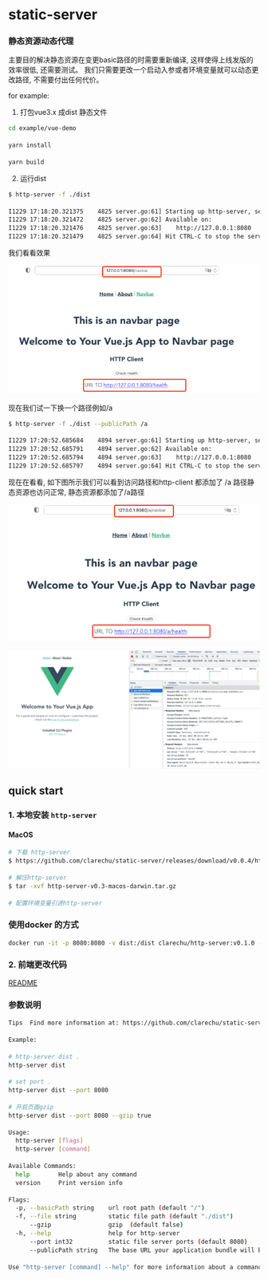 # static-server

### 静态资源动态代理

主要目的解决静态资源在变更basic路径的时需要重新编译,
这样使得上线发版的效率很低,  还需要测试。
我们只需要更改一个启动入参或者环境变量就可以动态更改路径,
不需要付出任何代价。

for example: 

1. 打包vue3.x 成dist 静态文件
```bash
cd example/vue-demo

yarn install

yarn build


```

2. 运行dist

```bash
$ http-server -f ./dist

I1229 17:18:20.321375    4825 server.go:61] Starting up http-server, serving ./dist
I1229 17:18:20.321472    4825 server.go:62] Available on:
I1229 17:18:20.321476    4825 server.go:63]    http://127.0.0.1:8080
I1229 17:18:20.321479    4825 server.go:64] Hit CTRL-C to stop the server

```

我们看看效果

![img.png](img/img.png)

现在我们试一下换一个路径例如/a

```bash
$ http-server -f ./dist --publicPath /a

I1229 17:20:52.685684    4894 server.go:61] Starting up http-server, serving ./dist
I1229 17:20:52.685791    4894 server.go:62] Available on:
I1229 17:20:52.685794    4894 server.go:63]    http://127.0.0.1:8080
I1229 17:20:52.685797    4894 server.go:64] Hit CTRL-C to stop the server

```

现在在看看, 如下图所示我们可以看到访问路径和http-client 都添加了 /a 路径静态资源也访问正常,
静态资源都添加了/a路径

![img_1.png](img/img_1.png)

![img.png](img/img_2.png)


## quick start

### 1. 本地安装 `http-server`


#### MacOS

```bash
# 下载 http-server
$ https://github.com/clarechu/static-server/releases/download/v0.0.4/http-server-v0.3-macos-darwin.tar.gz

# 解压http-server
$ tar -xvf http-server-v0.3-macos-darwin.tar.gz

# 配置环境变量引进http-server
```

### 使用docker 的方式

```bash
docker run -it -p 8080:8080 -v dist:/dist clarechu/http-server:v0.1.0 -f /dist --publicPath /a   
```
### 2. 前端更改代码

[README](./example/README.md)

### 参数说明

```bash
Tips  Find more information at: https://github.com/clarechu/static-server

Example:

# http-server dist .
http-server dist

# set port .
http-server dist --port 8080

# 开启页面gzip
http-server dist --port 8080 --gzip true

Usage:
  http-server [flags]
  http-server [command]

Available Commands:
  help        Help about any command
  version     Print version info

Flags:
  -p, --basicPath string    url root path (default "/")
  -f, --file string         static file path (default "./dist")
      --gzip                gzip  (default false)
  -h, --help                help for http-server
      --port int32          static file server ports (default 8080)
      --publicPath string   The base URL your application bundle will be deployed (default "/")

Use "http-server [command] --help" for more information about a command.


```